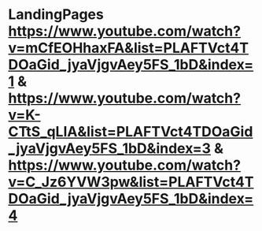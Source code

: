 # LandingPages https://www.youtube.com/watch?v=mCfEOHhaxFA&list=PLAFTVct4TDOaGid_jyaVjgvAey5FS_1bD&index=1 & https://www.youtube.com/watch?v=K-CTtS_qLIA&list=PLAFTVct4TDOaGid_jyaVjgvAey5FS_1bD&index=3 & https://www.youtube.com/watch?v=C_Jz6YVW3pw&list=PLAFTVct4TDOaGid_jyaVjgvAey5FS_1bD&index=4